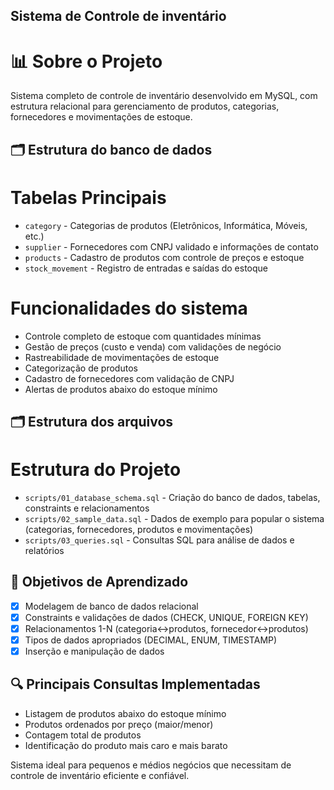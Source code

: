 ## Sistema de Controle de inventário

# 📊 Sobre o Projeto
Sistema completo de controle de inventário desenvolvido em MySQL, com estrutura relacional para gerenciamento de produtos, categorias, fornecedores e movimentações de estoque.

## 🗂️ Estrutura do banco de dados

# Tabelas Principais
- `category` - Categorias de produtos (Eletrônicos, Informática, Móveis, etc.)
- `supplier` - Fornecedores com CNPJ validado e informações de contato
- `products` - Cadastro de produtos com controle de preços e estoque
- `stock_movement` - Registro de entradas e saídas do estoque

# Funcionalidades do sistema
- Controle completo de estoque com quantidades mínimas
- Gestão de preços (custo e venda) com validações de negócio
- Rastreabilidade de movimentações de estoque
- Categorização de produtos
- Cadastro de fornecedores com validação de CNPJ
- Alertas de produtos abaixo do estoque mínimo


## 🗂️ Estrutura dos arquivos

# Estrutura do Projeto
- `scripts/01_database_schema.sql` - Criação do banco de dados, tabelas, constraints e relacionamentos
- `scripts/02_sample_data.sql` - Dados de exemplo para popular o sistema (categorias, fornecedores, produtos e movimentações)
- `scripts/03_queries.sql` - Consultas SQL para análise de dados e relatórios


##  🎯 Objetivos de Aprendizado
- [x] Modelagem de banco de dados relacional
- [x] Constraints e validações de dados (CHECK, UNIQUE, FOREIGN KEY)
- [x] Relacionamentos 1-N (categoria↔produtos, fornecedor↔produtos)
- [x] Tipos de dados apropriados (DECIMAL, ENUM, TIMESTAMP)
- [x] Inserção e manipulação de dados

## 🔍 Principais Consultas Implementadas
- Listagem de produtos abaixo do estoque mínimo
- Produtos ordenados por preço (maior/menor)
- Contagem total de produtos
- Identificação do produto mais caro e mais barato

Sistema ideal para pequenos e médios negócios que necessitam de controle de inventário eficiente e confiável.
